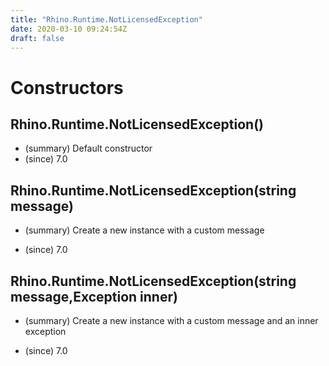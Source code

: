 ```yaml
---
title: "Rhino.Runtime.NotLicensedException"
date: 2020-03-10 09:24:54Z
draft: false
---
```


# Constructors
## Rhino.Runtime.NotLicensedException()
- (summary)  Default constructor 
- (since) 7.0
## Rhino.Runtime.NotLicensedException(string message)
- (summary) 
     Create a new instance with a custom message
     
- (since) 7.0
## Rhino.Runtime.NotLicensedException(string message,Exception inner)
- (summary) 
     Create a new instance with a custom message and an inner exception
     
- (since) 7.0
